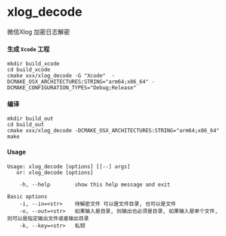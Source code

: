 # xlog_decode
微信Xlog 加密日志解密

#### 生成 `Xcode` 工程

```shell
mkdir build_xcode
cd build_xcode
cmake xxx/xlog_decode -G "Xcode"  -DCMAKE_OSX_ARCHITECTURES:STRING="arm64;x86_64" -DCMAKE_CONFIGURATION_TYPES="Debug;Release"
```

#### 编译

```shell
mkdir build_out
cd build_out
cmake xxx/xlog_decode -DCMAKE_OSX_ARCHITECTURES:STRING="arm64;x86_64"
make
```

#### Usage
```shell
Usage: xlog_decode [options] [[--] args]
   or: xlog_decode [options]

    -h, --help        show this help message and exit

Basic options
    -i, --in=<str>    待解密文件 可以是文件目录, 也可以是文件
    -o, --out=<str>   如果输入是目录, 则输出也必须是目录, 如果输入是单个文件, 则可以是指定输出文件或者输出目录
    -k, --key=<str>   私钥
```
